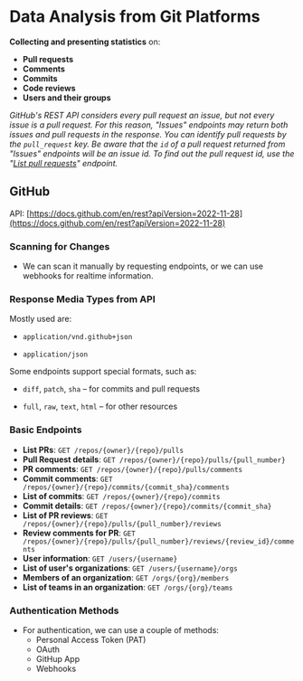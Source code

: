 # Data Analysis from Git Platforms

**Collecting and presenting statistics** on:
- **Pull requests**
- **Comments**
- **Commits**
- **Code reviews**
- **Users and their groups**

*GitHub's REST API considers every pull request an issue, but not every issue is a pull request. For this reason, "Issues" endpoints may return both issues and pull requests in the response. You can identify pull requests by the `pull_request` key. Be aware that the `id` of a pull request returned from "Issues" endpoints will be an issue id. To find out the pull request id, use the "[List pull requests](https://docs.github.com/rest/pulls/pulls#list-pull-requests)" endpoint.*

## GitHub

API: [https://docs.github.com/en/rest?apiVersion=2022-11-28](https://docs.github.com/en/rest?apiVersion=2022-11-28)

### Scanning for Changes

- We can scan it manually by requesting endpoints, or we can use webhooks for realtime information.

### Response Media Types from API

Mostly used are:

- `application/vnd.github+json`

- `application/json`

Some endpoints support special formats, such as:

- `diff`, `patch`, `sha` – for commits and pull requests

- `full`, `raw`, `text`, `html` – for other resources

### Basic Endpoints

- **List PRs**: 
`GET /repos/{owner}/{repo}/pulls`
- **Pull Request details**: `GET /repos/{owner}/{repo}/pulls/{pull_number}`
- **PR comments**: `GET /repos/{owner}/{repo}/pulls/comments`
- **Commit comments**: `GET /repos/{owner}/{repo}/commits/{commit_sha}/comments`
- **List of commits**: `GET /repos/{owner}/{repo}/commits`
- **Commit details**: `GET /repos/{owner}/{repo}/commits/{commit_sha}`
- **List of PR reviews**: `GET /repos/{owner}/{repo}/pulls/{pull_number}/reviews`
- **Review comments for PR**: `GET /repos/{owner}/{repo}/pulls/{pull_number}/reviews/{review_id}/comments`
- **User information**: `GET /users/{username}`
- **List of user's organizations**: `GET /users/{username}/orgs`
- **Members of an organization**: `GET /orgs/{org}/members`
- **List of teams in an organization**: `GET /orgs/{org}/teams`

### Authentication Methods

- For authentication, we can use a couple of methods:
  - Personal Access Token (PAT)
  - OAuth
  - GitHup App
  - Webhooks